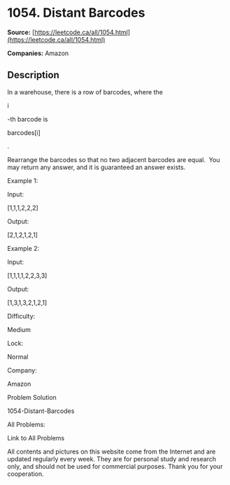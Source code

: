 # 1054. Distant Barcodes

**Source:** [https://leetcode.ca/all/1054.html](https://leetcode.ca/all/1054.html)

**Companies:** Amazon

## Description

In a warehouse, there is a row of barcodes, where the

i

-th barcode
        is

barcodes[i]

.

Rearrange the barcodes so that no two adjacent barcodes are equal.  You may return any
        answer, and it is guaranteed an answer exists.

Example 1:

Input:

[1,1,1,2,2,2]

Output:

[2,1,2,1,2,1]

Example 2:

Input:

[1,1,1,1,2,2,3,3]

Output:

[1,3,1,3,2,1,2,1]

Difficulty:

Medium

Lock:

Normal

Company:

Amazon

Problem Solution

1054-Distant-Barcodes

All Problems:

Link to All Problems

All contents and pictures on this website come from the Internet and are updated regularly every week. They are for personal study and research only, and should not be used for commercial purposes. Thank you for your cooperation.

